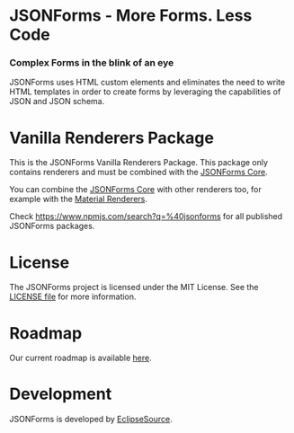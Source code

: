 # JSONForms - More Forms. Less Code
### Complex Forms in the blink of an eye

JSONForms uses HTML custom elements and eliminates the need to write HTML templates in order to create forms by leveraging the capabilities of JSON and JSON schema.

# Vanilla Renderers Package
This is the JSONForms Vanilla Renderers Package. This package only contains renderers and must be combined with the [JSONForms Core](https://www.npmjs.com/package/@jsonforms/core).

You can combine the [JSONForms Core](https://www.npmjs.com/package/@jsonforms/core) with other renderers too, for example with the [Material Renderers](https://www.npmjs.com/package/@jsonforms/material-renderers).

Check https://www.npmjs.com/search?q=%40jsonforms for all published JSONForms packages.

# License
The JSONForms project is licensed under the MIT License. See the [LICENSE file](https://github.com/eclipsesource/jsonforms/blob/master/LICENSE) for more information.

# Roadmap
Our current roadmap is available [here](https://github.com/eclipsesource/jsonforms/blob/master/ROADMAP.md).

# Development
JSONForms is developed by [EclipseSource](https://eclipsesource.com).
